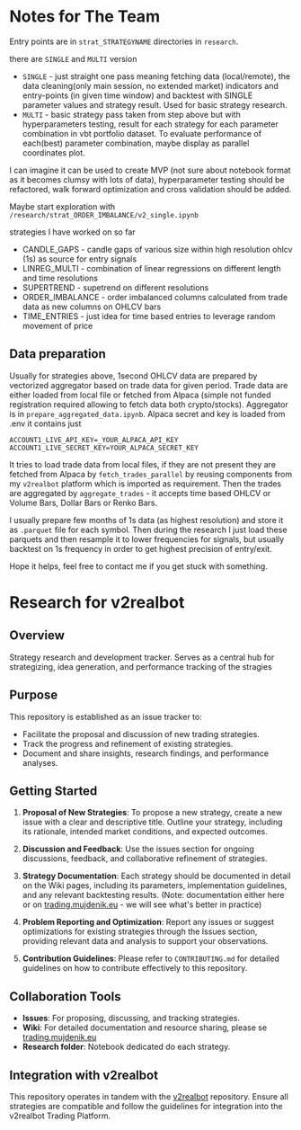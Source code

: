 # Notes for The Team

Entry points are in `strat_STRATEGYNAME` directories in `research`.

there are `SINGLE` and `MULTI` version
- `SINGLE` - just straight one pass meaning fetching data (local/remote), the data cleaning(only main session, no extended market) indicators and entry-points (in given time window) and backtest with SINGLE parameter values and strategy result. Used for basic strategy research.
- `MULTI` - basic strategy pass taken from step above but with hyperparameters testing, result for each strategy for each parameter combination in vbt portfolio dataset. To evaluate performance of each(best) parameter combination, maybe display as parallel coordinates plot.

I can imagine it can be used to create MVP (not sure about notebook format as it becomes clumsy with lots of data), hyperparameter testing should be refactored, walk forward optimization and cross validation should be added.

Maybe start exploration with `/research/strat_ORDER_IMBALANCE/v2_single.ipynb`

strategies I have worked on so far
- CANDLE_GAPS - candle gaps of various size within high resolution ohlcv (1s) as source for entry signals
- LINREG_MULTI - combination of linear regressions on different length and time resolutions
- SUPERTREND - supetrend on different resolutions
- ORDER_IMBALANCE - order imbalanced columns calculated from trade data as new columns on OHLCV bars
- TIME_ENTRIES - just idea for time based entries to leverage random movement of price

## Data preparation

Usually for strategies above,  1second OHLCV data are prepared by vectorized aggregator based on trade data for given period. Trade data are either loaded from local file or fetched from Alpaca (simple not funded registration required allowing to fetch data both crypto/stocks). Aggregator is in `prepare_aggregated_data.ipynb`. Alpaca secret and key is loaded from .env it contains just

```
ACCOUNT1_LIVE_API_KEY=_YOUR_ALPACA_API_KEY
ACCOUNT1_LIVE_SECRET_KEY=YOUR_ALPACA_SECRET_KEY
```

It tries to load trade data from local files, if they are not present they are fetched from Alpaca by `fetch_trades_parallel` by reusing components from my `v2realbot` platform which is imported as requirement. Then the trades are aggregated by `aggregate_trades` - it accepts time based OHLCV or Volume Bars, Dollar Bars or Renko Bars.

I usually prepare few months of 1s data (as highest resolution) and store it as `.parquet` file for each symbol. Then during the research I just load these parquets and then resample it to lower frequencies for signals, but usually backtest on 1s frequency in order to get highest precision of entry/exit.

Hope it helps, feel free to contact me if you get stuck with something.

# Research for v2realbot

## Overview
Strategy research and development tracker. Serves as a central hub for strategizing, idea generation, and performance tracking of the stragies

## Purpose
This repository is established as an issue tracker to:
- Facilitate the proposal and discussion of new trading strategies.
- Track the progress and refinement of existing strategies.
- Document and share insights, research findings, and performance analyses.

## Getting Started
1. **Proposal of New Strategies**: To propose a new strategy, create a new issue with a clear and descriptive title. Outline your strategy, including its rationale, intended market conditions, and expected outcomes.

2. **Discussion and Feedback**: Use the issues section for ongoing discussions, feedback, and collaborative refinement of strategies.

3. **Strategy Documentation**: Each strategy should be documented in detail on the Wiki pages, including its parameters, implementation guidelines, and any relevant backtesting results. (Note: documentation either here or on [trading.mujdenik.eu](trading.mujdenik.eu) - we will see what's better in practice)

4. **Problem Reporting and Optimization**: Report any issues or suggest optimizations for existing strategies through the Issues section, providing relevant data and analysis to support your observations.

5. **Contribution Guidelines**: Please refer to `CONTRIBUTING.md` for detailed guidelines on how to contribute effectively to this repository.

## Collaboration Tools
- **Issues**: For proposing, discussing, and tracking strategies.
- **Wiki**: For detailed documentation and resource sharing, please se [trading.mujdenik.eu](trading.mujdenik.eu)
- **Research folder**: Notebook dedicated do each strategy.

## Integration with v2realbot
This repository operates in tandem with the [v2realbot](https://github.com/drew2323/v2trading) repository. Ensure all strategies are compatible and follow the guidelines for integration into the v2realbot Trading Platform.
